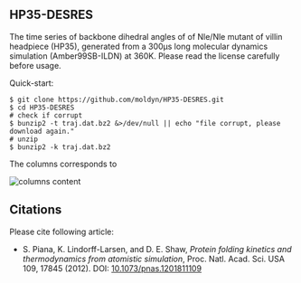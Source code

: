 ## HP35-DESRES
The time series of backbone dihedral angles of of Nle/Nle mutant of villin headpiece (HP35), generated from a 300μs long molecular dynamics simulation (Amber99SB-ILDN) at 360K. Please read the license carefully before usage.

Quick-start:
``` 
$ git clone https://github.com/moldyn/HP35-DESRES.git
$ cd HP35-DESRES
# check if corrupt
$ bunzip2 -t traj.dat.bz2 &>/dev/null || echo "file corrupt, please download again."
# unzip
$ bunzip2 -k traj.dat.bz2

```

The columns corresponds to

<img src="https://latex.codecogs.com/svg.latex?\phi_2\;\psi_2\;\phi_3\;\psi_3\;\ldots\;\phi_{33}\;\psi_{33}\;\phi_{34}\;\psi_{34}" title="columns content" />


## Citations
Please cite following article:
  - S. Piana, K. Lindorff-Larsen, and D. E. Shaw, *Protein folding kinetics and thermodynamics from atomistic simulation*,
    Proc. Natl. Acad. Sci. USA 109, 17845 (2012).
    DOI: [10.1073/pnas.1201811109](https://doi.org/10.1073/pnas.1201811109)
